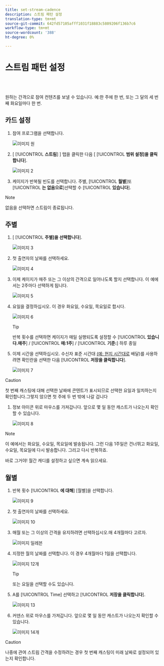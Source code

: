 ```yaml
---
title: set-stream-cadence
description: 스트림 패턴 설정
translation-type: tm+mt
source-git-commit: 642fd57105afff1031f18883c5809206f136b7c6
workflow-type: tm+mt
source-wordcount: '388'
ht-degree: 0%

---
```



# 스트림 패턴 설정

<br> 

원하는 간격으로 참여 컨텐츠를 보낼 수 있습니다. 예:한 주에 한 번, 또는 그 달의 세 번째 화요일마다 한 번.

## 카드 설정

1. 참여 프로그램을 선택합니다.

   ![이미지 원](/help/sky/assets/engagement-programs/set-stream-cadence/set-stream-cadence-1.png)

1. [ [!UICONTROL **스트림**] ] 탭을 클릭한 다음 [ [!UICONTROL **범위 설정]을 클릭합니다**].

   ![이미지 2](/help/sky/assets/engagement-programs/set-stream-cadence/set-stream-cadence-2.png)

1. 케이지가 반복될 빈도를 선택합니다. 주별, [!UICONTROL **월별**]&#x200B;또 [!UICONTROL **는 없음으로**]&#x200B;선택할 수 [!UICONTROL **있습니다**].

>[!NOTE]
>
>없음을 선택하면 스트림이 종료됩니다.

## 주별

1. [ [!UICONTROL **주별]을 선택합니다**].

   ![이미지 3](/help/sky/assets/engagement-programs/set-stream-cadence/set-stream-cadence-3.png)

1. 첫 출연자의 날짜를 선택하세요.

   ![이미지 4](/help/sky/assets/engagement-programs/set-stream-cadence/set-stream-cadence-4.png)

1. 이제 케이지가 매주 또는 그 이상의 간격으로 일어나도록 할지 선택합니다. 이 예에서는 2주마다 선택하게 됩니다.

   ![이미지 5](/help/sky/assets/engagement-programs/set-stream-cadence/set-stream-cadence-5.png)

1. 요일을 결정하십시오. 이 경우 화요일, 수요일, 목요일로 합시다.

   ![이미지 6](/help/sky/assets/engagement-programs/set-stream-cadence/set-stream-cadence-6.png)

   >[!TIP]
   >
   >반복 횟수를 선택하면 케이지가 매일 실행되도록 설정할 수 [!UICONTROL **있습니다.매주**] / [!UICONTROL **매:1주**] / [!UICONTROL **기준:**] 하루 종일

1. 이제 시간을 선택하십시오. 수신자 표준 시간대 [(예: 현지 시간대로](https://docs.marketo.com/display/DOCS/Schedule+Engagement+Programs+with+Recipient+Time+Zone) 배달)를 사용하려면 확인란을 선택한 다음 [!UICONTROL **저장을 클릭합니다**].

   ![이미지 7](/help/sky/assets/engagement-programs/set-stream-cadence/set-stream-cadence-7.png)

>[!CAUTION]
>
>첫 번째 캐스팅에 대해 선택한 날짜에 콘텐트가 표시되므로 선택한 요일과 일치하는지 확인합니다.그렇지 않으면 첫 주에 두 번 밖에 나갈 겁니다

1. 정보 아이콘 위로 마우스를 가져갑니다. 앞으로 몇 일 동안 캐스트가 나오는지 확인할 수 있습니다.

   ![이미지 8](/help/sky/assets/engagement-programs/set-stream-cadence/set-stream-cadence-8.png)

>[!NOTE]
>
>이 예에서는 화요일, 수요일, 목요일에 발송됩니다. 그런 다음 1주일은 건너뛰고 화요일, 수요일, 목요일에 다시 발송합니다. 그리고 다시 반복하죠.

바로 그거야! 월간 캐디를 설정하고 싶으면 계속 읽으세요.

## 월별

1. 반복 횟수 [!UICONTROL **에 대해**] [월별]을 선택합니다.

   ![이미지 9](/help/sky/assets/engagement-programs/set-stream-cadence/set-stream-cadence-9.png)

1. 첫 출연자의 날짜를 선택하세요.

   ![이미지 10](/help/sky/assets/engagement-programs/set-stream-cadence/set-stream-cadence-10.png)

1. 매월 또는 그 이상의 간격을 유지하려면 선택하십시오.매 4개월마다 고르자.

   ![이미지 일레븐](/help/sky/assets/engagement-programs/set-stream-cadence/set-stream-cadence-11.png)

1. 지정한 월의 날짜를 선택합니다. 이 경우 4개월마다 1일을 선택합니다.

   ![이미지 12개](/help/sky/assets/engagement-programs/set-stream-cadence/set-stream-cadence-12.png)

   >[!TIP]
   >
   >또는 요일을 선택할 수도 있습니다.

1. A를 [!UICONTROL Time] 선택하고 [!UICONTROL **저장을 클릭합니다**].

   ![이미지 13](/help/sky/assets/engagement-programs/set-stream-cadence/set-stream-cadence-13.png)

1. 커덴스 위로 마우스를 가져갑니다. 앞으로 몇 일 동안 캐스트가 나오는지 확인할 수 있습니다.

   ![이미지 14개](/help/sky/assets/engagement-programs/set-stream-cadence/set-stream-cadence-14.png)

>[!CAUTION]
>
>나중에 관여 스트림 간격을 수정하려는 경우 첫 번째 캐스팅이 미래 날짜로 설정되어 있는지 확인합니다.

